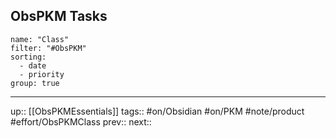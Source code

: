 ## ObsPKM Tasks



```todoist
name: "Class"
filter: "#ObsPKM"
sorting: 
  - date
  - priority
group: true
```


---
up:: [[ObsPKMEssentials]]
tags:: #on/Obsidian #on/PKM  #note/product #effort/ObsPKMClass 
prev:: 
next:: 